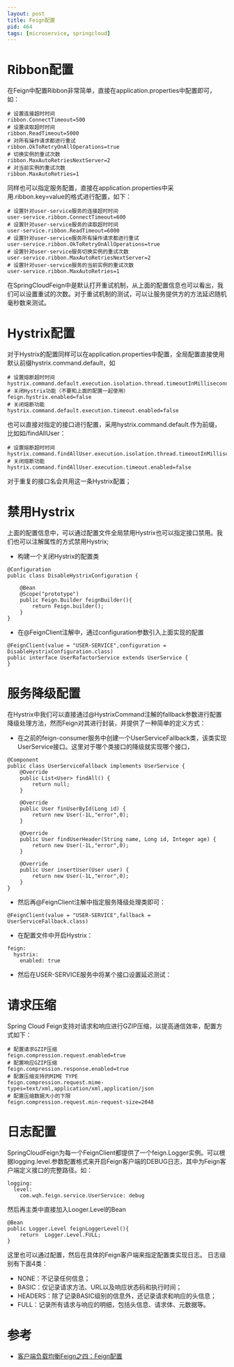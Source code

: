 ```yaml
---
layout: post
title: Feign配置
pid: 464
tags: [microservice, springcloud]
---
```


# Ribbon配置

在Feign中配置Ribbon非常简单，直接在application.properties中配置即可，如：

```
# 设置连接超时时间
ribbon.ConnectTimeout=500
# 设置读取超时时间
ribbon.ReadTimeout=5000
# 对所有操作请求都进行重试
ribbon.OkToRetryOnAllOperations=true
# 切换实例的重试次数
ribbon.MaxAutoRetriesNextServer=2
# 对当前实例的重试次数
ribbon.MaxAutoRetries=1
```

同样也可以指定服务配置，直接在application.properties中采用.ribbon.key=value的格式进行配置，如下：

```
# 设置针对user-service服务的连接超时时间
user-service.ribbon.ConnectTimeout=600
# 设置针对user-service服务的读取超时时间
user-service.ribbon.ReadTimeout=6000
# 设置针对user-service服务所有操作请求都进行重试
user-service.ribbon.OkToRetryOnAllOperations=true
# 设置针对user-service服务切换实例的重试次数
user-service.ribbon.MaxAutoRetriesNextServer=2
# 设置针对user-service服务的当前实例的重试次数
user-service.ribbon.MaxAutoRetries=1
```

在SpringCloudFeign中是默认打开重试机制，从上面的配置信息也可以看出，我们可以设置重试的次数。对于重试机制的测试，可以让服务提供方的方法延迟随机毫秒数来测试。

# Hystrix配置

对于Hystrix的配置同样可以在application.properties中配置，全局配置直接使用默认前缀hystrix.command.default，如

```
# 设置熔断超时时间
hystrix.command.default.execution.isolation.thread.timeoutInMilliseconds=10000
# 关闭Hystrix功能（不要和上面的配置一起使用）
feign.hystrix.enabled=false
# 关闭熔断功能
hystrix.command.default.execution.timeout.enabled=false
```

也可以直接对指定的接口进行配置，采用hystrix.command.default.<commandKey>作为前缀，比如如/findAllUser：

```
# 设置熔断超时时间
hystrix.command.findAllUser.execution.isolation.thread.timeoutInMilliseconds=10000
# 关闭熔断功能
hystrix.command.findAllUser.execution.timeout.enabled=false
```

对于重复的接口名会共用这一条Hystrix配置；

# 禁用Hystrix

上面的配置信息中，可以通过配置文件全局禁用Hystrix也可以指定接口禁用。我们也可以注解属性的方式禁用Hystrix; 
+ 构建一个关闭Hystrix的配置类

```
@Configuration
public class DisableHystrixConfiguration {

    @Bean
    @Scope("prototype")
    public Feign.Builder feignBuilder(){
        return Feign.builder();
    }
}
```

+ 在@FeignClient注解中，通过configuration参数引入上面实现的配置

```
@FeignClient(value = "USER-SERVICE",configuration = DisableHystrixConfiguration.class)
public interface UserRafactorService extends UserService {
}
```

# 服务降级配置

在Hystrix中我们可以直接通过@HystrixCommand注解的fallback参数进行配置降级处理方法，然而Feign对其进行封装，并提供了一种简单的定义方式： 
+ 在之前的feign-consumer服务中创建一个UserServiceFallback类，该类实现UserService接口。这里对于哪个类接口的降级就实现哪个接口，

```
@Component
public class UserServiceFallback implements UserService {
    @Override
    public List<User> findAll() {
        return null;
    }

    @Override
    public User finUserById(Long id) {
        return new User(-1L,"error",0);
    }

    @Override
    public User findUserHeader(String name, Long id, Integer age) {
        return new User(-1L,"error",0);
    }

    @Override
    public User insertUser(User user) {
        return new User(-1L,"error",0);
    }
}
```

+ 然后再@FeignClient注解中指定服务降级处理类即可：

```
@FeignClient(value = "USER-SERVICE",fallback = UserServiceFallback.class)
```

+ 在配置文件中开启Hystrix：

```
feign:
  hystrix:
    enabled: true
```

+ 然后在USER-SERVICE服务中将某个接口设置延迟测试： 

# 请求压缩

Spring Cloud Feign支持对请求和响应进行GZIP压缩，以提高通信效率，配置方式如下：

```
# 配置请求GZIP压缩
feign.compression.request.enabled=true
# 配置响应GZIP压缩
feign.compression.response.enabled=true
# 配置压缩支持的MIME TYPE
feign.compression.request.mime-types=text/xml,application/xml,application/json
# 配置压缩数据大小的下限
feign.compression.request.min-request-size=2048
```

# 日志配置

SpringCloudFeign为每一个FeignClient都提供了一个feign.Logger实例。可以根据logging.level.<FeignClient>参数配置格式来开启Feign客户端的DEBUG日志，其中<FeignClient>为Feign客户端定义接口的完整路径。如：

```
logging:
  level: 
    com.wqh.feign.service.UserService: debug
```

然后再主类中直接加入Looger.Level的Bean

```
@Bean
public Logger.Level feignLoggerLevel(){
    return  Logger.Level.FULL;
}
```

这里也可以通过配置，然后在具体的Feign客户端来指定配置类实现日志。 
日志级别有下面4类： 
+ NONE：不记录任何信息； 
+ BASIC：仅记录请求方法、URL以及响应状态码和执行时间； 
+ HEADERS：除了记录BASIC级别的信息外，还记录请求和响应的头信息； 
+ FULL：记录所有请求与响应的明细，包括头信息、请求体、元数据等。

# 参考
+ [客户端负载均衡Feign之四：Feign配置](https://www.cnblogs.com/duanxz/p/7519826.html)